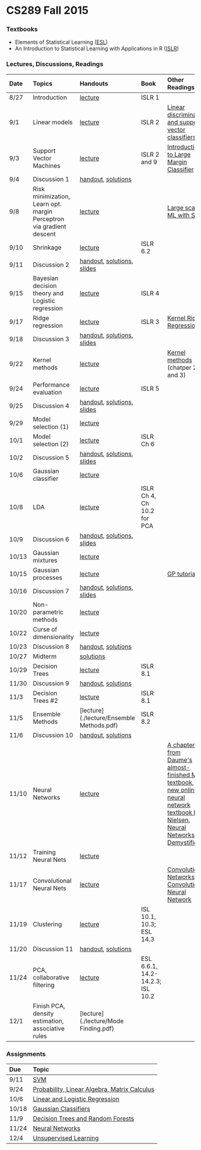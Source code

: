 # CS289 Fall 2015

### Textbooks

* Elements of Statistical Learning ([ESL](http://statweb.stanford.edu/~tibs/ElemStatLearn/))
* An Introduction to Statistical Learning with Applications in R ([ISLR](http://www-bcf.usc.edu/~gareth/ISL/getbook.html))

### Lectures, Discussions, Readings

Date | Topics | Handouts | Book | Other Readings
:-- | :-- | :-- | :-- | :--
8/27 | Introduction | [lecture](./lecture/Lecture_1_slides.pdf) | ISLR 1 |
9/1 | Linear models | [lecture](./lecture/CS189_lecture2_final_fall2015.pptx)| ISLR 2 | [Linear discriminant and support vector classifiers](./articles/guyon_stork_nips98.pdf)
9/3 | Support Vector Machines | [lecture](./lecture/CS189_lecture3_final_fall2015.pptx)| ISLR 2 and 9 | [Introduction to Large Margin Classifier](./articles/large_margin.pdf)
9/4 | Discussion 1 | [handout](./discussion/discussion01.pdf), [solutions](./discussion/discussion01_solution.pdf) | |
9/8 | Risk minimization, Learn opt. margin Perceptron via gradient descent | [lecture](./lecture/CS189_lecture4_final_fall2015.pptx) | | [Large scale ML with SGD](./articles/compstat-2010.pdf)
9/10 | Shrinkage | [lecture](./lecture/CS189_lecture5_shrinkage_fall2015.pptx) | ISLR 6.2 |
9/11 | Discussion 2 | [handout](./discussion/discussion02.pdf), [solutions](./discussion/discussion02_solution.pdf), [slides](./discussion/discussion2.pptx) | |
9/15 | Bayesian decision theory and Logistic regression | [lecture](./lecture/CS189_lecture6_logistic_regression_fall2015_final.pptx) | ISLR 4 |
9/17 | Ridge regression | [lecture](./lecture/CS189_lecture7_ridge_regression_fall2015_final.pptx) | ISLR 3 | [Kernel Ridge Regression](./articles/KernelRidge.pdf)
9/18 | Discussion 3 | [handout](./discussion/discussion03.pdf), [solutions](./discussion/discussion03_solution.pdf), [slides](./discussion/discussion3.pptx) | |
9/22 | Kernel methods | [lecture](./lecture/CS189_lecture8_kernel_machines_fall2015_final.pptx) | | [Kernel methods](./articles/Kernel_Methods_for_Pattern_Analysis_-_John_Shawe-Taylor_&_Nello_Christianini.pdf) (chatper 2 and 3)
9/24 | Performance evaluation | [lecture](./lecture/CS189_lecture9_performance_evaluation_fall2015_final.pptx) | ISLR 5 | 
9/25 | Discussion 4 | [handout](./discussion/discussion04.pdf), [solutions](./discussion/discussion04_solution.pdf), [slides](./discussion/discussion4.pptx)
9/29 | Model selection (1) | [lecture](./lecture/CS189_lecture10_model_search_fall2015_final.pptx) | |
10/1 | Model selection (2) | [lecture](./lecture/CS189_lecture11_embedded_methods_fall2015_final.pptx) | ISLR Ch 6 |
10/2 | Discussion 5 | [handout](./discussion/discussion05.pdf), [solutions](./discussion/discussion05_solution.pdf), [slides](./discussion/discussion5.pptx) | |
10/6 | Gaussian classifier | [lecture](./lecture/CS189_lecture12_gaussian_classifier_fall2015_final.pptx) | 
10/8 | LDA | [lecture](./lecture/CS189_lecture13_LDA_fall2015_finalpptx.pptx) | ISLR Ch 4, Ch 10.2 for PCA |
10/9 | Discussion 6 | [handout](./discussion/discussion06.pdf), [solutions](./discussion/discussion06_solution.pdf), [slides](./discussion/discussion6.pptx)
10/13 | Gaussian mixtures | [lecture](./lecture/CS189_lecture14_Mixture_models_fall2015_final.pptx) | 
10/15 | Gaussian processes | [lecture](./lecture/CS189_lecture15_Gaussian_Processes_fall2015_final.pptx) | | [GP tutorial](./articles/RW2.pdf)
10/16 | Discussion 7 | [handout](./discussion/discussion07.pdf), [solutions](./discussion/discussion07_solution.pdf), [slides](./discussion/discussion7.pptx)
10/20 | Non-parametric methods | [lecture](./lecture/nn1.pdf) |
10/22 | Curse of dimensionality | [lecture](./lecture/nn2_f15.pdf) |
10/23 | Discussion 8 | [handout](./discussion/discussion08.pdf), [solutions](./discussion/discussion08_solution.pdf)
10/27 | Midterm | [solutions](./exams/mt_fa15_soln.pdf)
10/29 | Decision Trees | [lecture](./lecture/dtrees1.pdf) | ISLR 8.1
11/30 | Discussion 9 | [handout](./discussion/discussion09.pdf), [solutions](./discussion/discussion09_solution.pdf)
11/3 | Decision Trees #2 | [lecture](./lecture/dtrees2.pdf) | ISLR 8.1
11/5 | Ensemble Methods | [lecture](./lecture/Ensemble Methods.pdf) | ISLR 8.2
11/6 | Discussion 10 | [handout](./discussion/discussion10.pdf), [solutions](./discussion/discussion10_solution.pdf)
11/10 | Neural Networks | [lecture](./lecture/nnets1.pdf) | | [A chapter from Daume's almost-finished ML textbook](http://ciml.info/dl/v0_9/ciml-v0_9-ch08.pdf), [A new online neural network textbook by Nielsen](http://neuralnetworksanddeeplearning.com/index.html), [Neural Networks Demystified ](https://www.youtube.com/watch?v=bxe2T-V8XRs)
11/12 | Training Neural Nets | [lecture](./lecture/nnets2.pdf)
11/17 | Convolutional Neural Nets | [lecture](./lecture/ConvNets.pdf) | |[Convolutional Networks](http://cs231n.github.io/convolutional-networks/), [Convolutional Neural Network](http://ufldl.stanford.edu/tutorial/supervised/ConvolutionalNeuralNetwork/)
11/19 | Clustering | [lecture](./lecture/clustering.pdf) | ISL 10.1, 10.3; ESL 14.3 |
11/20 | Discussion 11 | [handout](./discussion/discussion11.pdf), [solutions](./discussion/discussion11_solution.pdf)
11/24 | PCA, collaborative filtering | [lecture](./lecture/PCA'15.pdf) | ESL 6.6.1, 14.2-14.2.3; ISL 10.2 |
12/1 | Finish PCA, density estimation, associative rules | [lecture](./lecture/Mode Finding.pdf) |

### Assignments
Due | Topic
:-- | :--
9/11 | [SVM](./hw1/hw1.pdf)
9/24 | [Probability, Linear Algebra, Matrix Calculus](./hw2/hw2.pdf)
10/6 | [Linear and Logistic Regression](./hw3/hw3.pdf)
10/18 | [Gaussian Classifiers](./hw4/hw4.pdf)
11/9 | [Decision Trees and Random Forests](./hw5/hw5.pdf)
11/24 | [Neural Networks](./hw6/hw6.pdf)
12/4 | [Unsupervised Learning](./hw7/hw7.pdf)